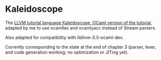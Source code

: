 Kaleidoscope
============

The [LLVM tutorial language Kaleidoscope, OCaml version of the tutorial](http://llvm.org/docs/tutorial/OCamlLangImpl1.html), adapted by me to use ocamllex and ocamlyacc instead of Stream parsers.

Also adapted for compatibility with libllvm-3.3-ocaml-dev.

Currently corresponding to the state at the end of chapter 3 (parser, lexer, and code generation working; no optimization or JITing yet).
